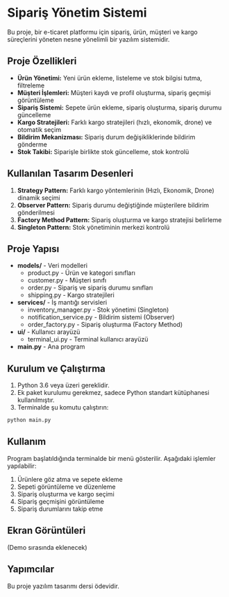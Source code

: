# Sipariş Yönetim Sistemi

Bu proje, bir e-ticaret platformu için sipariş, ürün, müşteri ve kargo süreçlerini yöneten nesne yönelimli bir yazılım sistemidir.

## Proje Özellikleri

- **Ürün Yönetimi:** Yeni ürün ekleme, listeleme ve stok bilgisi tutma, filtreleme
- **Müşteri İşlemleri:** Müşteri kaydı ve profil oluşturma, sipariş geçmişi görüntüleme
- **Sipariş Sistemi:** Sepete ürün ekleme, sipariş oluşturma, sipariş durumu güncelleme
- **Kargo Stratejileri:** Farklı kargo stratejileri (hızlı, ekonomik, drone) ve otomatik seçim
- **Bildirim Mekanizması:** Sipariş durum değişikliklerinde bildirim gönderme
- **Stok Takibi:** Siparişle birlikte stok güncelleme, stok kontrolü

## Kullanılan Tasarım Desenleri

1. **Strategy Pattern:** Farklı kargo yöntemlerinin (Hızlı, Ekonomik, Drone) dinamik seçimi 
2. **Observer Pattern:** Sipariş durumu değiştiğinde müşterilere bildirim gönderilmesi
3. **Factory Method Pattern:** Sipariş oluşturma ve kargo stratejisi belirleme
4. **Singleton Pattern:** Stok yönetiminin merkezi kontrolü

## Proje Yapısı

- **models/** - Veri modelleri
  - product.py - Ürün ve kategori sınıfları
  - customer.py - Müşteri sınıfı
  - order.py - Sipariş ve sipariş durumu sınıfları
  - shipping.py - Kargo stratejileri
- **services/** - İş mantığı servisleri
  - inventory_manager.py - Stok yönetimi (Singleton)
  - notification_service.py - Bildirim sistemi (Observer)
  - order_factory.py - Sipariş oluşturma (Factory Method)
- **ui/** - Kullanıcı arayüzü
  - terminal_ui.py - Terminal kullanıcı arayüzü
- **main.py** - Ana program

## Kurulum ve Çalıştırma

1. Python 3.6 veya üzeri gereklidir.
2. Ek paket kurulumu gerekmez, sadece Python standart kütüphanesi kullanılmıştır.
3. Terminalde şu komutu çalıştırın:

```bash
python main.py
```

## Kullanım

Program başlatıldığında terminalde bir menü gösterilir. Aşağıdaki işlemler yapılabilir:

1. Ürünlere göz atma ve sepete ekleme
2. Sepeti görüntüleme ve düzenleme
3. Sipariş oluşturma ve kargo seçimi
4. Sipariş geçmişini görüntüleme
5. Sipariş durumlarını takip etme

## Ekran Görüntüleri

(Demo sırasında eklenecek)

## Yapımcılar

Bu proje yazılım tasarımı dersi ödevidir.